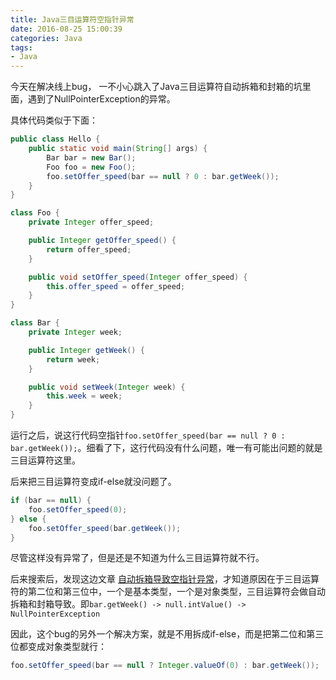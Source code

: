 ```yaml
---
title: Java三目运算符空指针异常
date: 2016-08-25 15:00:39
categories: Java
tags:
- Java
---
```


今天在解决线上bug， 一不小心跳入了Java三目运算符自动拆箱和封箱的坑里面，遇到了NullPointerException的异常。

具体代码类似于下面：

~~~Java
public class Hello {
    public static void main(String[] args) {
        Bar bar = new Bar();
        Foo foo = new Foo();
        foo.setOffer_speed(bar == null ? 0 : bar.getWeek());
    }
}

class Foo {
    private Integer offer_speed;

    public Integer getOffer_speed() {
        return offer_speed;
    }

    public void setOffer_speed(Integer offer_speed) {
        this.offer_speed = offer_speed;
    }
}

class Bar {
    private Integer week;

    public Integer getWeek() {
        return week;
    }

    public void setWeek(Integer week) {
        this.week = week;
    }
}
~~~

运行之后，说这行代码空指针`foo.setOffer_speed(bar == null ? 0 : bar.getWeek());`。细看了下，这行代码没有什么问题，唯一有可能出问题的就是三目运算符这里。

后来把三目运算符变成if-else就没问题了。

~~~Java
if (bar == null) {
    foo.setOffer_speed(0);
} else {
    foo.setOffer_speed(bar.getWeek());
}
~~~

尽管这样没有异常了，但是还是不知道为什么三目运算符就不行。

后来搜索后，发现这边文章 [自动拆箱导致空指针异常](http://www.hollischuang.com/archives/435)，才知道原因在于三目运算符的第二位和第三位中，一个是基本类型，一个是对象类型，三目运算符会做自动拆箱和封箱导致。即`bar.getWeek() -> null.intValue() -> NullPointerException`

因此，这个bug的另外一个解决方案，就是不用拆成if-else，而是把第二位和第三位都变成对象类型就行：

~~~Java
foo.setOffer_speed(bar == null ? Integer.valueOf(0) : bar.getWeek());
~~~


